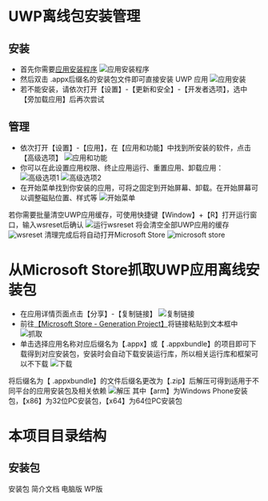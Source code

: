 # UWP离线包安装管理
## 安装
- 首先你需要[应用安装程序](https://www.microsoft.com/store/productId/9NBLGGH4NNS1)
![应用安装程序](https://tva3.sinaimg.cn/large/008fEidvgy1gnabmf9ln0j30tb083gm9.jpg)
- 然后双击 .appx后缀名的安装包文件即可直接安装 UWP 应用
![应用安装](https://tvax1.sinaimg.cn/large/008fEidvgy1gnabpbybiej30sg0k2aax.jpg)
- 若不能安装，请依次打开【设置】-【更新和安全】-【开发者选项】，选中【旁加载应用】后再次尝试
## 管理
- 依次打开【设置】-【应用】，在【应用和功能】中找到所安装的软件，点击【高级选项】
![应用和功能](https://tvax1.sinaimg.cn/large/008fEidvgy1gnac23jzsyj30sf0flq8q.jpg)
- 你可以在此设置应用权限、终止应用运行、重置应用、卸载应用：
![高级选项1](https://tva1.sinaimg.cn/large/008fEidvgy1gnac232el3j31hc0xcgmr.jpg)
![高级选项2](https://tvax2.sinaimg.cn/large/008fEidvgy1gnac23axc6j31hc0i40ta.jpg)
- 在开始菜单找到你安装的应用，可将之固定到开始屏幕、卸载。在开始屏幕可以调整磁贴位置、样式等
![开始菜单](https://tvax4.sinaimg.cn/large/008fEidvgy1gnacbbl9g9j30va09raek.jpg)

若你需要批量清空UWP应用缓存，可使用快捷键【Window】+【R】打开运行窗口，输入wsreset后确认
![运行wsreset](https://tva4.sinaimg.cn/large/008fEidvgy1gnacla4zmaj30e907kaa5.jpg)
将会清空全部UWP应用的缓存
![wsreset](https://tvax1.sinaimg.cn/large/008fEidvgy1gnacl9vgdcj30xy0hqt8n.jpg)
清理完成后将自动打开Microsoft Store
![microsoft store](https://tvax1.sinaimg.cn/large/008fEidvgy1gnacl9o3j0j31070n5tn2.jpg)

# 从Microsoft Store抓取UWP应用离线安装包
- 在应用详情页面点击【分享】-【复制链接】
![复制链接](https://tva1.sinaimg.cn/large/008fEidvgy1gnadplh9jgj30w30mygv5.jpg)
- 前往[【Microsoft Store - Generation Project】](https://store.rg-adguard.net/)将链接粘贴到文本框中
![抓取](https://tvax4.sinaimg.cn/large/008fEidvgy1gnadpmljfjj310x0c9n3k.jpg)
- 单击选择应用名称对应后缀名为【.appx】或【 .appxbundle】的项目即可下载得到对应安装包，安装时会自动下载安装运行库，所以相关运行库和框架可以不下载
![下载](https://tvax2.sinaimg.cn/large/008fEidvgy1gnadpm7vi6j31hc0ue7p1.jpg)

将后缀名为【 .appxbundle】的文件后缀名更改为【.zip】后解压可得到适用于不同平台的应用安装包及相关依赖
![解压](https://tvax4.sinaimg.cn/large/008fEidvgy1gnadwfh9nvj313j0lkwhg.jpg)
其中【arm】为Windows Phone安装包，【x86】为32位PC安装包，【x64】为64位PC安装包

# 本项目目录结构

## 安装包
安装包
简介文档
电脑版
WP版
